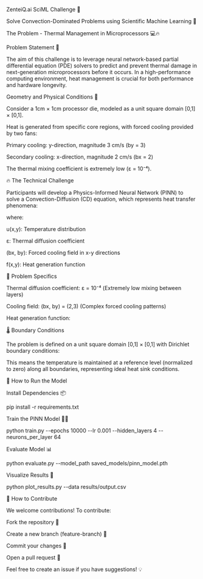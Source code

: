 ZenteiQ.ai SciML Challenge 🚀

Solve Convection-Dominated Problems using Scientific Machine Learning 🔬

The Problem - Thermal Management in Microprocessors 💻🔥

Problem Statement 📌

The aim of this challenge is to leverage neural network-based partial differential equation (PDE) solvers to predict and prevent thermal damage in next-generation microprocessors before it occurs. In a high-performance computing environment, heat management is crucial for both performance and hardware longevity.

Geometry and Physical Conditions 📏

Consider a 1cm × 1cm processor die, modeled as a unit square domain [0,1] × [0,1].

Heat is generated from specific core regions, with forced cooling provided by two fans:

Primary cooling: y-direction, magnitude 3 cm/s (by = 3)

Secondary cooling: x-direction, magnitude 2 cm/s (bx = 2)

The thermal mixing coefficient is extremely low (ε = 10⁻⁴).

🔥 The Technical Challenge

Participants will develop a Physics-Informed Neural Network (PINN) to solve a Convection-Diffusion (CD) equation, which represents heat transfer phenomena:

where:

u(x,y): Temperature distribution

ε: Thermal diffusion coefficient

(bx, by): Forced cooling field in x-y directions

f(x,y): Heat generation function

🔬 Problem Specifics

Thermal diffusion coefficient: ε = 10⁻⁴ (Extremely low mixing between layers)

Cooling field: (bx, by) = (2,3) (Complex forced cooling patterns)

Heat generation function:


🌡️ Boundary Conditions

The problem is defined on a unit square domain [0,1] × [0,1] with Dirichlet boundary conditions:


This means the temperature is maintained at a reference level (normalized to zero) along all boundaries, representing ideal heat sink conditions.

🚀 How to Run the Model

Install Dependencies 📦

pip install -r requirements.txt

Train the PINN Model 🏋️‍♂️

python train.py --epochs 10000 --lr 0.001 --hidden_layers 4 --neurons_per_layer 64

Evaluate Model 📊

python evaluate.py --model_path saved_models/pinn_model.pth

Visualize Results 🎨

python plot_results.py --data results/output.csv

🤝 How to Contribute

We welcome contributions! To contribute:

Fork the repository 🍴

Create a new branch (feature-branch) 🌱

Commit your changes 💾

Open a pull request 🚀

Feel free to create an issue if you have suggestions! 💡
